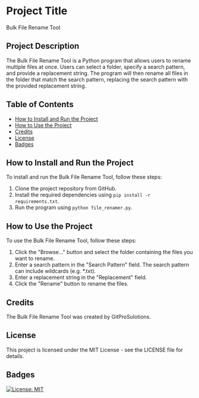 # Project Title

Bulk File Rename Tool

## Project Description

The Bulk File Rename Tool is a Python program that allows users to rename multiple files at once. Users can select a folder, specify a search pattern, and provide a replacement string. The program will then rename all files in the folder that match the search pattern, replacing the search pattern with the provided replacement string.

## Table of Contents

- [How to Install and Run the Project](#how-to-install-and-run-the-project)
- [How to Use the Project](#how-to-use-the-project)
- [Credits](#credits)
- [License](#license)
- [Badges](#badges)

## How to Install and Run the Project

To install and run the Bulk File Rename Tool, follow these steps:

1. Clone the project repository from GitHub.
2. Install the required dependencies using `pip install -r requirements.txt`.
3. Run the program using `python file_renamer.py`.

## How to Use the Project

To use the Bulk File Rename Tool, follow these steps:

1. Click the "Browse..." button and select the folder containing the files you want to rename.
2. Enter a search pattern in the "Search Pattern" field. The search pattern can include wildcards (e.g. *.txt).
3. Enter a replacement string in the "Replacement" field.
4. Click the "Rename" button to rename the files.

## Credits

The Bulk File Rename Tool was created by GitProSulotions.

## License

This project is licensed under the MIT License - see the LICENSE file for details.

## Badges

[![License: MIT](https://img.shields.io/badge/License-MIT-yellow.svg)](https://opensource.org/licenses/MIT)

